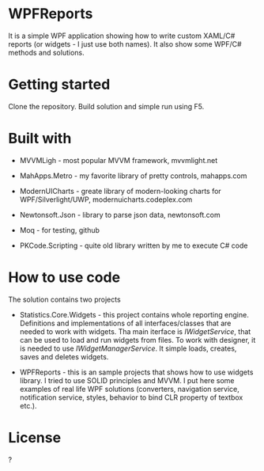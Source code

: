 # WPFReports
It is a simple WPF application showing how to write custom XAML/C# reports (or widgets - I just use both names). It also show some WPF/C# methods and solutions.


# Getting started
Clone the repository. Build solution and simple run using F5.


# Built with
* MVVMLigh - most popular MVVM framework, mvvmlight.net

* MahApps.Metro - my favorite library of pretty controls, mahapps.com

* ModernUICharts - greate library of modern-looking charts for WPF/Silverlight/UWP, modernuicharts.codeplex.com

* Newtonsoft.Json - library to parse json data, newtonsoft.com

* Moq - for testing, github

* PKCode.Scripting - quite old library written by me to execute C# code


# How to use code
The solution contains two projects

* Statistics.Core.Widgets - this project contains whole reporting engine. Definitions and implementations of all interfaces/classes that are needed to work with widgets. Tha main iterface is _IWidgetService_, that can be used to load and run widgets from files. To work with designer, it is needed to use _IWidgetManagerService_. It simple loads, creates, saves and deletes widgets.

* WPFReports - this is an sample projects that shows how to use widgets library. I tried to use SOLID principles and MVVM. I put here some examples of real life WPF solutions (converters, navigation service, notification service, styles, behavior to bind CLR property of textbox etc.).


# License
?
